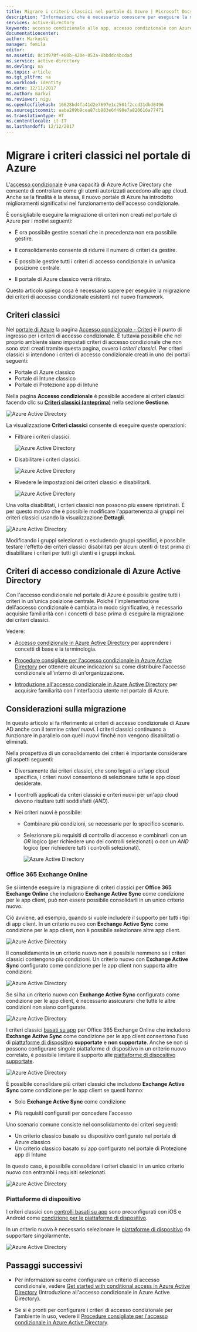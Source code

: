```yaml
---
title: Migrare i criteri classici nel portale di Azure | Microsoft Docs
description: "Informazioni che è necessario conoscere per eseguire la migrazione dei criteri classici nel portale di Azure."
services: active-directory
keywords: accesso condizionale alle app, accesso condizionale con Azure AD, accesso sicuro alle risorse aziendali, criteri di accesso condizionale
documentationcenter: 
author: MarkusVi
manager: femila
editor: 
ms.assetid: 8c1d978f-e80b-420e-853a-8bbddc4bcdad
ms.service: active-directory
ms.devlang: na
ms.topic: article
ms.tgt_pltfrm: na
ms.workload: identity
ms.date: 12/11/2017
ms.author: markvi
ms.reviewer: nigu
ms.openlocfilehash: 16628bd4fa41d2e7697e1c2501f2ccd31dbd0496
ms.sourcegitcommit: aaba209b9cea87cb983e6f498e7a820616a77471
ms.translationtype: HT
ms.contentlocale: it-IT
ms.lasthandoff: 12/12/2017
---
```

# <a name="migrate-classic-policies-in-the-azure-portal"></a>Migrare i criteri classici nel portale di Azure 


L'[accesso condizionale](active-directory-conditional-access-azure-portal.md) è una capacità di Azure Active Directory che consente di controllare come gli utenti autorizzati accedono alle app cloud. Anche se la finalità è la stessa, il nuovo portale di Azure ha introdotto miglioramenti significativi nel funzionamento dell'accesso condizionale.

È consigliabile eseguire la migrazione di criteri non creati nel portale di Azure per i motivi seguenti:

- È ora possibile gestire scenari che in precedenza non era possibile gestire.

- Il consolidamento consente di ridurre il numero di criteri da gestire.   

- È possibile gestire tutti i criteri di accesso condizionale in un'unica posizione centrale.

- Il portale di Azure classico verrà ritirato.   

Questo articolo spiega cosa è necessario sapere per eseguire la migrazione dei criteri di accesso condizionale esistenti nel nuovo framework.
 
## <a name="classic-policies"></a>Criteri classici

Nel [portale di Azure](https://portal.azure.com) la pagina [Accesso condizionale - Criteri](https://portal.azure.com/#blade/Microsoft_AAD_IAM/ConditionalAccessBlade/Policies) è il punto di ingresso per i criteri di accesso condizionale. È tuttavia possibile che nel proprio ambiente siano impostati criteri di accesso condizionale che non sono stati creati tramite questa pagina, ovvero i *criteri classici*. Per criteri classici si intendono i criteri di accesso condizionale creati in uno dei portali seguenti:

- Portale di Azure classico
- Portale di Intune classico
- Portale di Protezione app di Intune


Nella pagina **Accesso condizionale** è possibile accedere ai criteri classici facendo clic su [**Criteri classici (anteprima)**](https://portal.azure.com/#blade/Microsoft_AAD_IAM/ConditionalAccessBlade/ClassicPolicies) nella sezione **Gestione**. 


![Azure Active Directory](./media/active-directory-conditional-access-migration/71.png)


La visualizzazione **Criteri classici** consente di eseguire queste operazioni:

- Filtrare i criteri classici.
 
    ![Azure Active Directory](./media/active-directory-conditional-access-migration/72.png)

- Disabilitare i criteri classici.

    ![Azure Active Directory](./media/active-directory-conditional-access-migration/73.png)
   
- Rivedere le impostazioni dei criteri classici e disabilitarli.

    ![Azure Active Directory](./media/active-directory-conditional-access-migration/74.png)


Una volta disabilitati, i criteri classici non possono più essere ripristinati. È per questo motivo che è possibile modificare l'appartenenza ai gruppi nei criteri classici usando la visualizzazione **Dettagli**. 

![Azure Active Directory](./media/active-directory-conditional-access-migration/75.png)

Modificando i gruppi selezionati o escludendo gruppi specifici, è possibile testare l'effetto dei criteri classici disabilitati per alcuni utenti di test prima di disabilitare i criteri per tutti gli utenti e i gruppi inclusi. 



## <a name="azure-ad-conditional-access-policies"></a>Criteri di accesso condizionale di Azure Active Directory

Con l'accesso condizionale nel portale di Azure è possibile gestire tutti i criteri in un'unica posizione centrale. Poiché l'implementazione dell'accesso condizionale è cambiata in modo significativo, è necessario acquisire familiarità con i concetti di base prima di eseguire la migrazione dei criteri classici.

Vedere:

- [Accesso condizionale in Azure Active Directory](active-directory-conditional-access-azure-portal.md) per apprendere i concetti di base e la terminologia.

- [Procedure consigliate per l'accesso condizionale in Azure Active Directory](active-directory-conditional-access-best-practices.md) per ottenere alcune indicazioni su come distribuire l'accesso condizionale all'interno di un'organizzazione.

- [Introduzione all'accesso condizionale in Azure Active Directory](active-directory-conditional-access-azure-portal-get-started.md) per acquisire familiarità con l'interfaccia utente nel portale di Azure.


 
## <a name="migration-considerations"></a>Considerazioni sulla migrazione

In questo articolo si fa riferimento ai criteri di accesso condizionale di Azure AD anche con il termine *criteri nuovi*.
I criteri classici continuano a funzionare in parallelo con quelli nuovi finché non vengono disabilitati o eliminati. 

Nella prospettiva di un consolidamento dei criteri è importante considerare gli aspetti seguenti:

- Diversamente dai criteri classici, che sono legati a un'app cloud specifica, i criteri nuovi consentono di selezionare tutte le app cloud desiderate.

- I controlli applicati da criteri classici e criteri nuovi per un'app cloud devono risultare tutti soddisfatti (*AND*). 


- Nei criteri nuovi è possibile:
 
    - Combinare più condizioni, se necessarie per lo specifico scenario. 

    - Selezionare più requisiti di controllo di accesso e combinarli con un *OR* logico (per richiedere uno dei controlli selezionati) o con un *AND* logico (per richiedere tutti i controlli selezionati).

        ![Azure Active Directory](./media/active-directory-conditional-access-migration/25.png)




### <a name="office-365-exchange-online"></a>Office 365 Exchange Online

Se si intende eseguire la migrazione di criteri classici per **Office 365 Exchange Online** che includono **Exchange Active Sync** come condizione per le app client, può non essere possibile consolidarli in un unico criterio nuovo. 

Ciò avviene, ad esempio, quando si vuole includere il supporto per tutti i tipi di app client. In un criterio nuovo con **Exchange Active Sync** come condizione per le app client, non è possibile selezionare altre app client.

![Azure Active Directory](./media/active-directory-conditional-access-migration/64.png)

Il consolidamento in un criterio nuovo non è possibile nemmeno se i criteri classici contengono più condizioni. Un criterio nuovo con **Exchange Active Sync** configurato come condizione per le app client non supporta altre condizioni:   

![Azure Active Directory](./media/active-directory-conditional-access-migration/08.png)

Se si ha un criterio nuovo con **Exchange Active Sync** configurato come condizione per le app client, è necessario assicurarsi che tutte le altre condizioni non siano configurate. 

![Azure Active Directory](./media/active-directory-conditional-access-migration/16.png)
 

I criteri classici [basati su app](active-directory-conditional-access-technical-reference.md#approved-client-app-requirement) per Office 365 Exchange Online che includono **Exchange Active Sync** come condizione per le app client consentono l'uso di [piattaforme di dispositivo](active-directory-conditional-access-technical-reference.md#device-platform-condition) **supportate** e **non supportate**. Anche se non si possono configurare singole piattaforme di dispositivo in un criterio nuovo correlato, è possibile limitare il supporto alle [piattaforme di dispositivo supportate](active-directory-conditional-access-technical-reference.md#device-platform-condition). 

![Azure Active Directory](./media/active-directory-conditional-access-migration/65.png)

È possibile consolidare più criteri classici che includono **Exchange Active Sync** come condizione per le app client se questi hanno:

- Solo **Exchange Active Sync** come condizione 

- Più requisiti configurati per concedere l'accesso

Uno scenario comune consiste nel consolidamento dei criteri seguenti:

- Un criterio classico basato su dispositivo configurato nel portale di Azure classico 
- Un criterio classico basato su app configurato nel portale di Protezione app di Intune 
 
In questo caso, è possibile consolidare i criteri classici in un unico criterio nuovo con entrambi i requisiti selezionati.

![Azure Active Directory](./media/active-directory-conditional-access-migration/62.png)



### <a name="device-platforms"></a>Piattaforme di dispositivo

I criteri classici con [controlli basati su app](active-directory-conditional-access-technical-reference.md#approved-client-app-requirement) sono preconfigurati con iOS e Android come [condizione per le piattaforme di dispositivo](active-directory-conditional-access-technical-reference.md#device-platform-condition). 

In un criterio nuovo è necessario selezionare le [piattaforme di dispositivo](active-directory-conditional-access-technical-reference.md#device-platform-condition) da supportare singolarmente.

![Azure Active Directory](./media/active-directory-conditional-access-migration/41.png)



 
 


## <a name="next-steps"></a>Passaggi successivi

- Per informazioni su come configurare un criterio di accesso condizionale, vedere [Get started with conditional access in Azure Active Directory](active-directory-conditional-access-azure-portal-get-started.md) (Introduzione all'accesso condizionale in Azure Active Directory).

- Se si è pronti per configurare i criteri di accesso condizionale per l'ambiente in uso, vedere il [Procedure consigliate per l'accesso condizionale in Azure Active Directory](active-directory-conditional-access-best-practices.md). 
